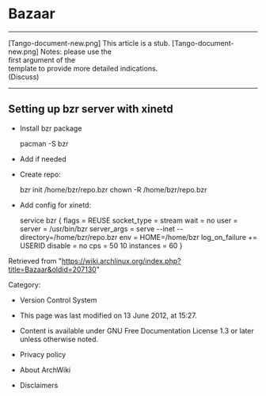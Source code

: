 Bazaar
======

  ------------------------ ------------------------ ------------------------
  [Tango-document-new.png] This article is a stub.  [Tango-document-new.png]
                           Notes: please use the    
                           first argument of the    
                           template to provide more 
                           detailed indications.    
                           (Discuss)                
  ------------------------ ------------------------ ------------------------

Setting up bzr server with xinetd
---------------------------------

-   Install bzr package

     pacman -S bzr

-   Add <bzr-user> if needed
-   Create repo:

     bzr init /home/bzr/repo.bzr
     chown -R <bzr-user> /home/bzr/repo.bzr

-   Add config for xinetd:

    service bzr
    {
    	flags			= REUSE
    	socket_type		= stream
    	wait			= no
    	user			= <bzr-user>
    	server			= /usr/bin/bzr
    	server_args		= serve --inet --directory=/home/bzr/repo.bzr
    	env			= HOME=/home/bzr
    	log_on_failure		+= USERID
    	disable			= no
    	cps			= 50 10
    	instances		= 60
    }

Retrieved from
"https://wiki.archlinux.org/index.php?title=Bazaar&oldid=207130"

Category:

-   Version Control System

-   This page was last modified on 13 June 2012, at 15:27.
-   Content is available under GNU Free Documentation License 1.3 or
    later unless otherwise noted.
-   Privacy policy
-   About ArchWiki
-   Disclaimers
